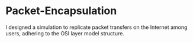 # Packet-Encapsulation
I designed a simulation to replicate packet transfers on the Internet among users, adhering to the OSI layer model structure.
